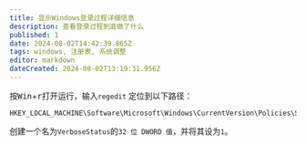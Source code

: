 ```yaml
---
title: 显示Windows登录过程详细信息
description: 查看登录过程到底做了什么
published: 1
date: 2024-08-02T14:42:39.865Z
tags: windows, 注册表, 系统调整
editor: markdown
dateCreated: 2024-08-02T13:19:31.956Z
---
```


按<kbd>Win</kbd>+<kbd>r</kbd>打开运行，输入`regedit`
定位到以下路径：
```batch
HKEY_LOCAL_MACHINE\Software\Microsoft\Windows\CurrentVersion\Policies\System
```
创建一个名为`VerboseStatus`的`32 位 DWORD 值`，并将其设为`1`。
